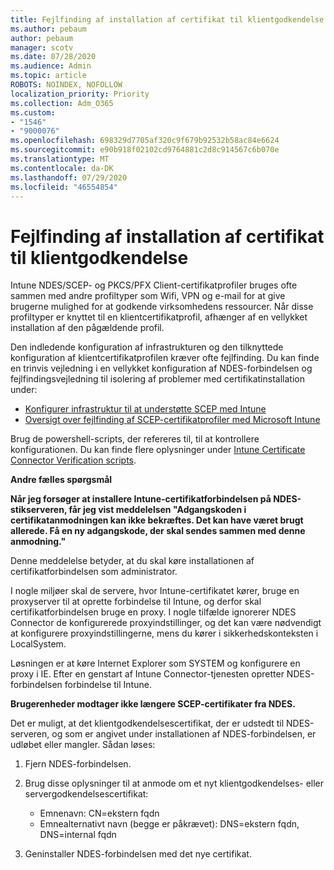 ```yaml
---
title: Fejlfinding af installation af certifikat til klientgodkendelse
ms.author: pebaum
author: pebaum
manager: scotv
ms.date: 07/28/2020
ms.audience: Admin
ms.topic: article
ROBOTS: NOINDEX, NOFOLLOW
localization_priority: Priority
ms.collection: Adm_O365
ms.custom:
- "1546"
- "9000076"
ms.openlocfilehash: 698329d7705af320c9f679b92532b58ac84e6624
ms.sourcegitcommit: e90b918f02102cd9764881c2d8c914567c6b070e
ms.translationtype: MT
ms.contentlocale: da-DK
ms.lasthandoff: 07/29/2020
ms.locfileid: "46554854"
---
```

# <a name="troubleshooting-client-authentication-certificate-deployment"></a>Fejlfinding af installation af certifikat til klientgodkendelse

Intune NDES/SCEP- og PKCS/PFX Client-certifikatprofiler bruges ofte sammen med andre profiltyper som Wifi, VPN og e-mail for at give brugerne mulighed for at godkende virksomhedens ressourcer. Når disse profiltyper er knyttet til en klientcertifikatprofil, afhænger af en vellykket installation af den pågældende profil.

Den indledende konfiguration af infrastrukturen og den tilknyttede konfiguration af klientcertifikatprofilen kræver ofte fejlfinding. Du kan finde en trinvis vejledning i en vellykket konfiguration af NDES-forbindelsen og fejlfindingsvejledning til isolering af problemer med certifikatinstallation under: 

- [Konfigurer infrastruktur til at understøtte SCEP med Intune](https://support.microsoft.com/help/4459540/troubleshoot-ndes-configuration-for-use-with-intune)
- [Oversigt over fejlfinding af SCEP-certifikatprofiler med Microsoft Intune](https://support.microsoft.com/help/4457481/troubleshooting-scep-certificate-profile-deployment-in-intune)

Brug de powershell-scripts, der refereres til, til at kontrollere konfigurationen. Du kan finde flere oplysninger under [Intune Certificate Connector Verification scripts](https://github.com/microsoftgraph/powershell-intune-samples/tree/master/CertificationAuthority).

  
**Andre fælles spørgsmål**

**Når jeg forsøger at installere Intune-certifikatforbindelsen på NDES-stikserveren, får jeg vist meddelelsen "Adgangskoden i certifikatanmodningen kan ikke bekræftes. Det kan have været brugt allerede. Få en ny adgangskode, der skal sendes sammen med denne anmodning."**  

Denne meddelelse betyder, at du skal køre installationen af certifikatforbindelsen som administrator.

I nogle miljøer skal de servere, hvor Intune-certifikatet kører, bruge en proxyserver til at oprette forbindelse til Intune, og derfor skal certifikatforbindelsen bruge en proxy. I nogle tilfælde ignorerer NDES Connector de konfigurerede proxyindstillinger, og det kan være nødvendigt at konfigurere proxyindstillingerne, mens du kører i sikkerhedskonteksten i LocalSystem. 
 
Løsningen er at køre Internet Explorer som SYSTEM og konfigurere en proxy i IE. Efter en genstart af Intune Connector-tjenesten opretter NDES-forbindelsen forbindelse til Intune.

**Brugerenheder modtager ikke længere SCEP-certifikater fra NDES.**

Det er muligt, at det klientgodkendelsescertifikat, der er udstedt til NDES-serveren, og som er angivet under installationen af NDES-forbindelsen, er udløbet eller mangler. Sådan løses: 
 
1. Fjern NDES-forbindelsen.  
2. Brug disse oplysninger til at anmode om et nyt klientgodkendelses- eller servergodkendelsescertifikat: 
 
    - Emnenavn: CN=ekstern fqdn  
    - Emnealternativt navn (begge er påkrævet): DNS=ekstern fqdn, DNS=internal fqdn 
 
3. Geninstaller NDES-forbindelsen med det nye certifikat.